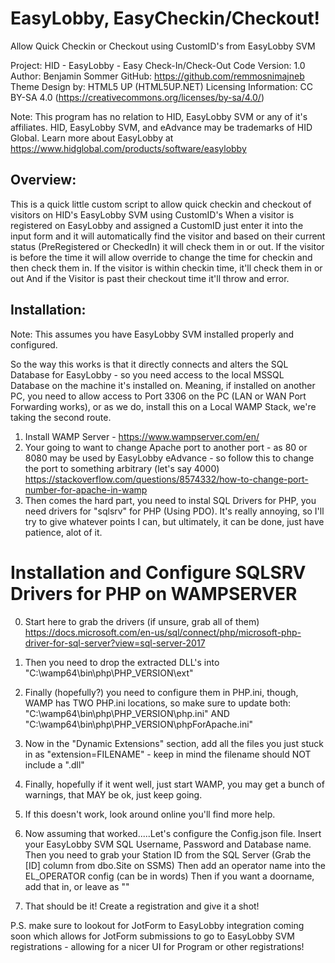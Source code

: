 # EasyLobby, EasyCheckin/Checkout!
Allow Quick Checkin or Checkout using CustomID's from EasyLobby SVM

Project: HID - EasyLobby - Easy Check-In/Check-Out
Code Version: 1.0
Author: Benjamin Sommer
GitHub: https://github.com/remmosnimajneb
Theme Design by: HTML5 UP (HTML5UP.NET)
Licensing Information: CC BY-SA 4.0 (https://creativecommons.org/licenses/by-sa/4.0/)

Note: This program has no relation to HID, EasyLobby SVM or any of it's affiliates. HID, EasyLobby SVM, and eAdvance may be trademarks of HID Global. Learn more about EasyLobby at https://www.hidglobal.com/products/software/easylobby

## Overview:
This is a quick little custom script to allow quick checkin and checkout of visitors on HID's EasyLobby SVM using CustomID's
When a visitor is registered on EasyLobby and assigned a CustomID just enter it into the input form and it will automatically find the visitor and based on their current status (PreRegistered or CheckedIn) it will check them in or out.
If the visitor is before the time it will allow override to change the time for checkin and then check them in.
If the visitor is within checkin time, it'll check them in or out
And if the Visitor is past their checkout time it'll throw and error.

## Installation:
Note: This assumes you have EasyLobby SVM installed properly and configured.

So the way this works is that it directly connects and alters the SQL Database for EasyLobby - so you need access to the local MSSQL Database on the machine it's installed on.
Meaning, if installed on another PC, you need to allow access to Port 3306 on the PC (LAN or WAN Port Forwarding works), or as we do, install this on a Local WAMP Stack, we're taking the second route.

1. Install WAMP Server - https://www.wampserver.com/en/
2. Your going to want to change Apache port to another port - as 80 or 8080 may be used by EasyLobby eAdvance - so follow this to change the port to something arbitrary (let's say 4000) https://stackoverflow.com/questions/8574332/how-to-change-port-number-for-apache-in-wamp
3. Then comes the hard part, you need to instal SQL Drivers for PHP, you need drivers for "sqlsrv" for PHP (Using PDO). It's really annoying, so I'll try to give whatever points I can, but ultimately, it can be done, just have patience, alot of it.

# Installation and Configure SQLSRV Drivers for PHP on WAMPSERVER
0. Start here to grab the drivers (if unsure, grab all of them) https://docs.microsoft.com/en-us/sql/connect/php/microsoft-php-driver-for-sql-server?view=sql-server-2017
1. Then you need to drop the extracted DLL's into "C:\wamp64\bin\php\PHP_VERSION\ext\"
2. Finally (hopefully?) you need to configure them in PHP.ini, though, WAMP has TWO PHP.ini locations, so make sure to update both: "C:\wamp64\bin\php\PHP_VERSION\php.ini" AND "C:\wamp64\bin\php\PHP_VERSION\phpForApache.ini"
3. Now in the "Dynamic Extensions" section, add all the files you just stuck in as "extension=FILENAME" - keep in mind the filename should NOT include a ".dll"
4. Finally, hopefully if it went well, just start WAMP, you may get a bunch of warnings, that MAY be ok, just keep going.
5. If this doesn't work, look around online you'll find more help.

4. Now assuming that worked.....Let's configure the Config.json file.
Insert your EasyLobby SVM SQL Username, Password and Database name.
Then you need to grab your Station ID from the SQL Server (Grab the [ID] column from dbo.Site on SSMS)
Then add an operator name into the EL_OPERATOR config (can be in words)
Then if you want a doorname, add that in, or leave as ""
5. That should be it! Create a registration and give it a shot!

P.S. make sure to lookout for JotForm to EasyLobby integration coming soon which allows for JotForm submissions to go to EasyLobby SVM registrations - allowing for a nicer UI for Program or other registrations!